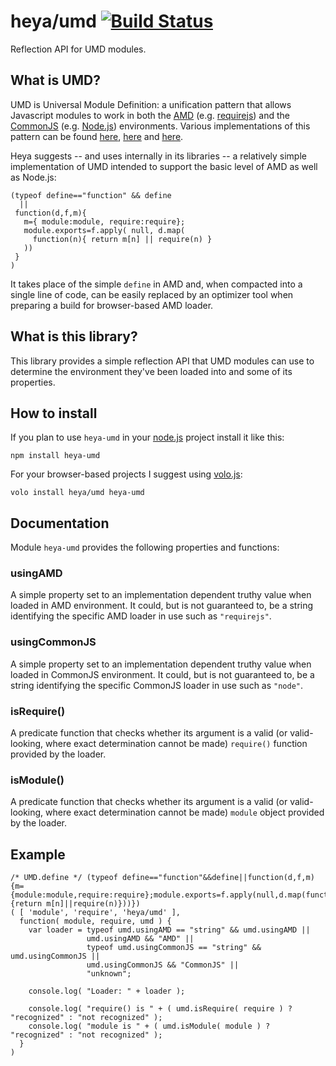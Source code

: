 # heya/umd [![Build Status](https://travis-ci.org/heya/umd.png?branch=master)](https://travis-ci.org/heya/umd)

Reflection API for UMD modules.

## What is UMD?

UMD is Universal Module Definition: a unification pattern that allows Javascript modules to work in both the [AMD](http://en.wikipedia.org/wiki/Asynchronous_module_definition) (e.g. [requirejs](http://requirejs.org/)) and the [CommonJS](http://en.wikipedia.org/wiki/CommonJS) (e.g. [Node.js](http://nodejs.org/)) environments. Various implementations of this pattern can be found [here](https://github.com/umdjs/umd), [here](http://dontkry.com/posts/code/browserify-and-the-universal-module-definition.html) and [here](http://know.cujojs.com/tutorials/modules/authoring-umd-modules).

Heya suggests -- and uses internally in its libraries -- a relatively simple implementation of UMD intended to support the basic level of AMD as well as Node.js:

```
(typeof define=="function" && define
  ||
 function(d,f,m){
   m={ module:module, require:require};
   module.exports=f.apply( null, d.map(
     function(n){ return m[n] || require(n) }
   ))
 }
)
```

It takes place of the simple `define` in AMD and, when compacted into a single line of code, can be easily replaced by an optimizer tool when preparing 
a build for browser-based AMD loader.

## What is this library?

This library provides a simple reflection API that UMD modules can use to determine the environment they've been loaded into and some of its properties.

## How to install

If you plan to use `heya-umd` in your [node.js](http://nodejs.org) project install it
like this:

```
npm install heya-umd
```

For your browser-based projects I suggest using [volo.js](http://volojs.org):

```
volo install heya/umd heya-umd
```

## Documentation

Module `heya-umd` provides the following properties and functions:

### usingAMD

A simple property set to an implementation dependent truthy value when loaded in AMD environment. It could, but is not guaranteed to, be a string identifying the 
specific AMD loader in use such as `"requirejs"`.

### usingCommonJS

A simple property set to an implementation dependent truthy value when loaded in CommonJS environment. It could, but is not guaranteed to, be a string identifying 
the specific CommonJS loader in use such as `"node"`.

### isRequire()

A predicate function that checks whether its argument is a valid (or valid-looking, where exact determination cannot be made) `require()` function provided by the
loader.

### isModule()

A predicate function that checks whether its argument is a valid (or valid-looking, where exact determination cannot be made) `module` object provided by the
loader.

## Example

```
/* UMD.define */ (typeof define=="function"&&define||function(d,f,m){m={module:module,require:require};module.exports=f.apply(null,d.map(function(n){return m[n]||require(n)}))})
( [ 'module', 'require', 'heya/umd' ], 
  function( module, require, umd ) {
    var loader = typeof umd.usingAMD == "string" && umd.usingAMD ||
                 umd.usingAMD && "AMD" ||
                 typeof umd.usingCommonJS == "string" && umd.usingCommonJS ||
                 umd.usingCommonJS && "CommonJS" ||
                 "unknown";

    console.log( "Loader: " + loader );

    console.log( "require() is " + ( umd.isRequire( require ) ? "recognized" : "not recognized" );
    console.log( "module is " + ( umd.isModule( module ) ? "recognized" : "not recognized" );
  }
)
```

